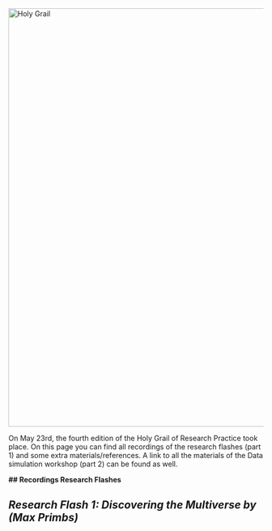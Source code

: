 <img width="827" alt="Holy Grail " src="https://user-images.githubusercontent.com/106151361/170022702-6474b5b5-5412-488f-ae2f-d8e8cd8b1d83.png">


On May 23rd, the fourth edition of the Holy Grail of Research Practice took place. On this page you can find all recordings of the research flashes (part 1) and some extra materials/references. A link to all the materials of the Data simulation workshop (part 2) can be found as well.



**## Recordings Research Flashes**



## *Research Flash 1: Discovering the Multiverse by (Max Primbs)*



